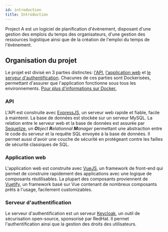 ```yaml
---
id: introduction
title: Introduction
---
```


Project A est un logiciel de planification d'évènement, disposant d'une gestion des emplois du temps des organisateurs, d'une gestion des ressources logistique ainsi que de la création de l'emploi du temps de l'évènement.

## Organisation du projet

Le projet est divisé en 3 parties distinctes: [l'API](api/using_api), [l'application web](appweb/using_appweb) et [le serveur d'authentification](auth/authentication). Chacunes de ces parties sont Dockerisées, permettant d'assurer que l'application fonctionne sous tous les environnements. [Pour plus d'informations sur Docker.](https://www.docker.com/)

### API

L'API est construite avec [ExpressJS](https://expressjs.com), un serveur web rapide et fiable, facile à maintenir. La base de données est stockée sur un serveur MySQL. La relation entre le serveur web et la base de données est assurée par [Sequelize](https://sequelize.org/), un _**O**bject **R**elationnal **M**anager_ permettant une abstraction entre le code du serveur et la requête SQL envoyée à la base de données. Il permet aussi d'avoir une couche de sécurité en protégeant contre les failles de sécurité classiques de SQL.

### Application web

L'application web est construite avec [VueJS](https://vuejs.org/), un framework de front-end qui permet de construire rapidement des applications avec une logique de composants réutilisables. La plupart des composants proviennent de [Vuetify](https://vuetifyjs.com), un framework basé sur Vue contenant de nombreux composants prêts à l'usage, facilement customizables.

### Serveur d'authentification

Le serveur d'authentification est un serveur [Keycloak](https://www.keycloak.org/), un outil de sécurisation open-source, sponsorisé par RedHat. Il permet l'authentification ainsi que la gestion des droits des utilisateurs.